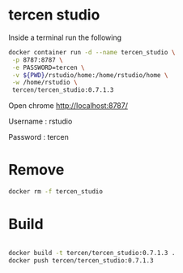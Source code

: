 # tercen studio

Inside a terminal run the following

```bash
docker container run -d --name tercen_studio \
 -p 8787:8787 \
 -e PASSWORD=tercen \
 -v ${PWD}/rstudio/home:/home/rstudio/home \
 -w /home/rstudio \
 tercen/tercen_studio:0.7.1.3
```

Open chrome [http://localhost:8787/](http://localhost:8787/)

Username : rstudio

Password : tercen
 
# Remove 

```bash
docker rm -f tercen_studio
```

# Build

```bash

docker build -t tercen/tercen_studio:0.7.1.3 .
docker push tercen/tercen_studio:0.7.1.3


```